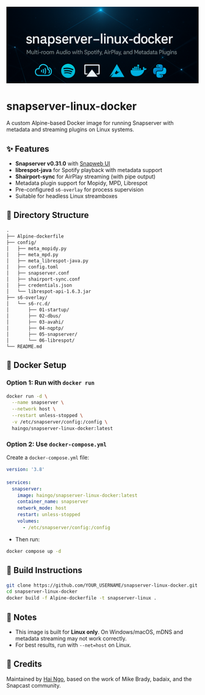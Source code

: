 <p align="center">
  <img src="https://github.com/hai-nd/snapserver-linux-docker/raw/main/snapserver.png" alt="snapserver-linux-docker banner" />
</p>

# snapserver-linux-docker

A custom Alpine-based Docker image for running Snapserver with metadata and streaming plugins on Linux systems.

## ✨ Features

- **Snapserver v0.31.0** with [Snapweb UI](https://github.com/badaix/snapweb)
- **librespot-java** for Spotify playback with metadata support
- **Shairport-sync** for AirPlay streaming (with pipe output)
- Metadata plugin support for Mopidy, MPD, Librespot
- Pre-configured `s6-overlay` for process supervision
- Suitable for headless Linux streamboxes

## 📁 Directory Structure

```
.
├── Alpine-dockerfile
├── config/
│   ├── meta_mopidy.py
│   ├── meta_mpd.py
│   ├── meta_librespot-java.py
│   ├── config.toml
│   ├── snapserver.conf
│   ├── shairport-sync.conf
│   ├── credentials.json
│   └── librespot-api-1.6.3.jar
├── s6-overlay/
│   └── s6-rc.d/
│       ├── 01-startup/
│       ├── 02-dbus/
│       ├── 03-avahi/
│       ├── 04-nqptp/
│       ├── 05-snapserver/
│       └── 06-librespot/
└── README.md
```
## 🐳 Docker Setup

### Option 1: Run with `docker run`

```bash
docker run -d \
  --name snapserver \
  --network host \
  --restart unless-stopped \
  -v /etc/snapserver/config:/config \
  haingo/snapserver-linux-docker:latest
```
### Option 2: Use `docker-compose.yml`

Create a `docker-compose.yml` file:

```yaml
version: '3.8'

services:
  snapserver:
    image: haingo/snapserver-linux-docker:latest
    container_name: snapserver
    network_mode: host
    restart: unless-stopped
    volumes:
      - /etc/snapserver/config:/config
```
- Then run:
```bash
docker compose up -d
```

## 🚀 Build Instructions

```bash
git clone https://github.com/YOUR_USERNAME/snapserver-linux-docker.git
cd snapserver-linux-docker
docker build -f Alpine-dockerfile -t snapserver-linux .
```

## 🧠 Notes

- This image is built for **Linux only**. On Windows/macOS, mDNS and metadata streaming may not work correctly.
- For best results, run with `--net=host` on Linux.

## 🙏 Credits

Maintained by [Hai Ngo](https://github.com/hai-nd), based on the work of Mike Brady, badaix, and the Snapcast community.
